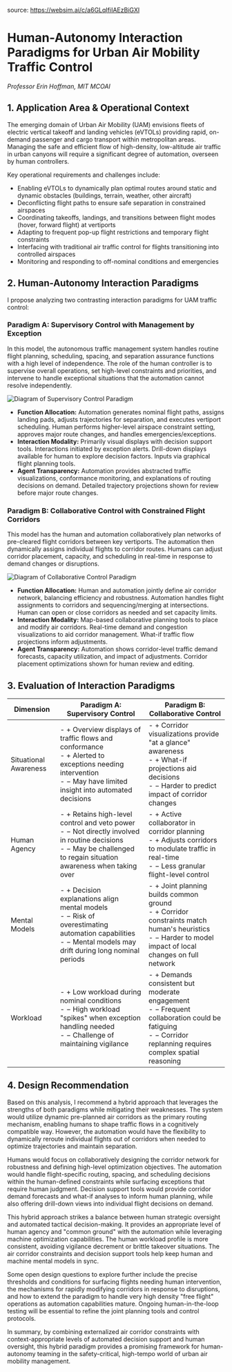 source: https://websim.ai/c/a6GLqIfiIAEzBiGXl

# Human-Autonomy Interaction Paradigms for Urban Air Mobility Traffic Control

_Professor Erin Hoffman, MIT MCOAI_

## 1. Application Area & Operational Context

The emerging domain of Urban Air Mobility (UAM) envisions fleets of electric vertical takeoff and landing vehicles (eVTOLs) providing rapid, on-demand passenger and cargo transport within metropolitan areas. Managing the safe and efficient flow of high-density, low-altitude air traffic in urban canyons will require a significant degree of automation, overseen by human controllers.

Key operational requirements and challenges include:

- Enabling eVTOLs to dynamically plan optimal routes around static and dynamic obstacles (buildings, terrain, weather, other aircraft)
- Deconflicting flight paths to ensure safe separation in constrained airspaces
- Coordinating takeoffs, landings, and transitions between flight modes (hover, forward flight) at vertiports
- Adapting to frequent pop-up flight restrictions and temporary flight constraints
- Interfacing with traditional air traffic control for flights transitioning into controlled airspaces
- Monitoring and responding to off-nominal conditions and emergencies

## 2. Human-Autonomy Interaction Paradigms

I propose analyzing two contrasting interaction paradigms for UAM traffic control:

### Paradigm A: Supervisory Control with Management by Exception

In this model, the autonomous traffic management system handles routine flight planning, scheduling, spacing, and separation assurance functions with a high level of independence. The role of the human controller is to supervise overall operations, set high-level constraints and priorities, and intervene to handle exceptional situations that the automation cannot resolve independently.

![Diagram of Supervisory Control Paradigm](https://i.imgur.com/Io8hIhH.png)

- **Function Allocation:** Automation generates nominal flight paths, assigns landing pads, adjusts trajectories for separation, and executes vertiport scheduling. Human performs higher-level airspace constraint setting, approves major route changes, and handles emergencies/exceptions.
- **Interaction Modality:** Primarily visual displays with decision support tools. Interactions initiated by exception alerts. Drill-down displays available for human to explore decision factors. Inputs via graphical flight planning tools.
- **Agent Transparency:** Automation provides abstracted traffic visualizations, conformance monitoring, and explanations of routing decisions on demand. Detailed trajectory projections shown for review before major route changes.

### Paradigm B: Collaborative Control with Constrained Flight Corridors

This model has the human and automation collaboratively plan networks of pre-cleared flight corridors between key vertiports. The automation then dynamically assigns individual flights to corridor routes. Humans can adjust corridor placement, capacity, and scheduling in real-time in response to demand changes or disruptions.

![Diagram of Collaborative Control Paradigm](https://i.imgur.com/T9mdYvL.png)

- **Function Allocation:** Human and automation jointly define air corridor network, balancing efficiency and robustness. Automation handles flight assignments to corridors and sequencing/merging at intersections. Human can open or close corridors as needed and set capacity limits.
- **Interaction Modality:** Map-based collaborative planning tools to place and modify air corridors. Real-time demand and congestion visualizations to aid corridor management. What-if traffic flow projections inform adjustments.
- **Agent Transparency:** Automation shows corridor-level traffic demand forecasts, capacity utilization, and impact of adjustments. Corridor placement optimizations shown for human review and editing.

## 3. Evaluation of Interaction Paradigms

|Dimension|Paradigm A: Supervisory Control|Paradigm B: Collaborative Control|
|---|---|---|
|Situational Awareness|- + Overview displays of traffic flows and conformance<br>- + Alerted to exceptions needing intervention<br>- − May have limited insight into automated decisions|- + Corridor visualizations provide "at a glance" awareness<br>- + What-if projections aid decisions<br>- − Harder to predict impact of corridor changes|
|Human Agency|- + Retains high-level control and veto power<br>- − Not directly involved in routine decisions<br>- − May be challenged to regain situation awareness when taking over|- + Active collaborator in corridor planning<br>- + Adjusts corridors to modulate traffic in real-time<br>- − Less granular flight-level control|
|Mental Models|- + Decision explanations align mental models<br>- − Risk of overestimating automation capabilities<br>- − Mental models may drift during long nominal periods|- + Joint planning builds common ground<br>- + Corridor constraints match human's heuristics<br>- − Harder to model impact of local changes on full network|
|Workload|- + Low workload during nominal conditions<br>- − High workload "spikes" when exception handling needed<br>- − Challenge of maintaining vigilance|- + Demands consistent but moderate engagement<br>- − Frequent collaboration could be fatiguing<br>- − Corridor replanning requires complex spatial reasoning|

## 4. Design Recommendation

Based on this analysis, I recommend a hybrid approach that leverages the strengths of both paradigms while mitigating their weaknesses. The system would utilize dynamic pre-planned air corridors as the primary routing mechanism, enabling humans to shape traffic flows in a cognitively compatible way. However, the automation would have the flexibility to dynamically reroute individual flights out of corridors when needed to optimize trajectories and maintain separation.

Humans would focus on collaboratively designing the corridor network for robustness and defining high-level optimization objectives. The automation would handle flight-specific routing, spacing, and scheduling decisions within the human-defined constraints while surfacing exceptions that require human judgment. Decision support tools would provide corridor demand forecasts and what-if analyses to inform human planning, while also offering drill-down views into individual flight decisions on demand.

This hybrid approach strikes a balance between human strategic oversight and automated tactical decision-making. It provides an appropriate level of human agency and "common ground" with the automation while leveraging machine optimization capabilities. The human workload profile is more consistent, avoiding vigilance decrement or brittle takeover situations. The air corridor constraints and decision support tools help keep human and machine mental models in sync.

Some open design questions to explore further include the precise thresholds and conditions for surfacing flights needing human intervention, the mechanisms for rapidly modifying corridors in response to disruptions, and how to extend the paradigm to handle very high density "free flight" operations as automation capabilities mature. Ongoing human-in-the-loop testing will be essential to refine the joint planning tools and control protocols.

In summary, by combining externalized air corridor constraints with context-appropriate levels of automated decision support and human oversight, this hybrid paradigm provides a promising framework for human-autonomy teaming in the safety-critical, high-tempo world of urban air mobility management.